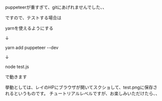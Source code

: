 puppeteerが重すぎて、gitにあげれませんでした、、

ですので、テストする場合は

yarnを使えるようにする

↓

yarn add puppeteer --dev

↓

node test.js

で動きます

挙動としては、レイのHPにブラウザが開いてスクショして、test.pngに保存されるというものです。
チュートリアルレベルですが、お楽しみいただけたら、、
